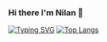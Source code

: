 ### Hi there I'm Nilan 👋
[![Typing SVG](https://readme-typing-svg.demolab.com?font=Fira+Code&pause=1000&width=435&lines=Hi+there+I'm+a+Frontend+Developer;I+'am+good+with+Next+Js+and++React+JS;I'm+passionate+of+building+clean+UI)](https://git.io/typing-svg)
[![Top Langs](https://github-readme-stats.vercel.app/api/top-langs/?username=nilonbee)](https://github.com/nilonbee/github-readme-stats)

